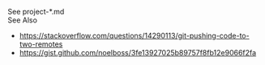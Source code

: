 See project-*.md  
See Also
   * https://stackoverflow.com/questions/14290113/git-pushing-code-to-two-remotes
   * https://gist.github.com/noelboss/3fe13927025b89757f8fb12e9066f2fa
